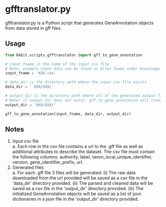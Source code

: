 # gfftranslator.py

gfftranslator.py is a Python script that generates GeneAnnotation objects from data stored in gff files.  

## Usage

```python
from bkbit.scripts.gfftranslator import gff_to_gene_annotation

# input_fname is the name of the input csv file 
# Note: example input data can be found on Allen Teams under Knowledge Graph files. "20230412_subset_genome_annotation.csv" 
input_fname = 'XXX.csv'

# data_dir is the directory path where the input csv file exists
data_dir = ' XXX/XXX/'

# output_dir is the directory path where all of the generated output files will be saved 
# Note: if output_dir does not exist, gff_to_gene_annotation will create the directory
output_dir = 'XXX/XXX/'

gff_to_gene_annotation(input_fname, data_dir, output_dir)
```

## Notes

1. Input csv file  
a. Each row in the csv file contains a url to the .gff file as well as additional attributes to describe the dataset. The csv file must contain the following columns: authority, label, taxon_local_unique_identifier, version, gene_identifier_prefix, url. 
2. Generated files  
a. For each .gff file 3 files will be generated: (i) The raw data downloaded from the url provided will be saved as a csv file in the 'data_dir' directory provided. (ii) The parsed and cleaned data will be saved as a csv file in the 'output_dir' directory provided. (iii) The initialized GeneAnnotation objects will be saved as a list of json dictionaries in a json file in the 'output_dir' directory provided. 
